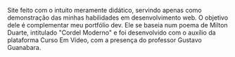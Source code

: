 Site feito com o intuito meramente didático, servindo apenas como demonstração das minhas habilidades em desenvolvimento web. O objetivo dele é complementar meu portfólio dev. 
Ele se baseia num poema de Milton Duarte, intitulado "Cordel Moderno" e foi desenvolvido com o auxílio da plataforma Curso Em Vídeo, com a presença do professor Gustavo Guanabara.
